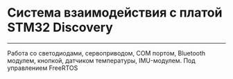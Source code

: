 # Система взаимодействия с платой STM32 Discovery
____

Работа со светодиодами, сервоприводом, COM портом, Bluetooth модулем, кнопкой, датчиком температуры, IMU-модулем. Под управлением FreeRTOS
